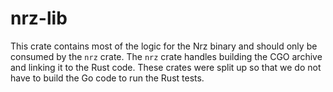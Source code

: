 # nrz-lib

This crate contains most of the logic for the Nrz binary and should only be consumed by the `nrz` crate.
The `nrz` crate handles building the CGO archive and linking it to the Rust code. These crates were split up so that we do not have to build the Go code to run the Rust tests.
